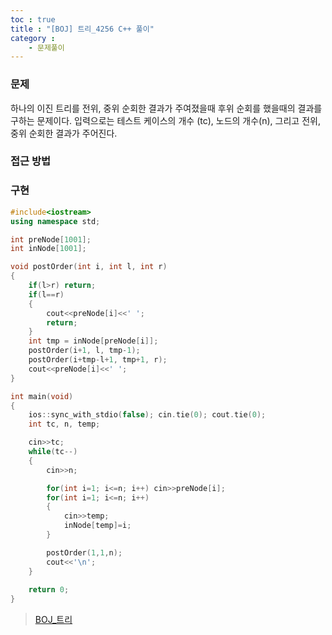 ```yaml
---
toc : true
title : "[BOJ] 트리_4256 C++ 풀이"
category :
    - 문제풀이
---
```

### 문제
하나의 이진 트리를 전위, 중위 순회한 결과가 주여졌을때 후위 순회를 했을때의 결과를 구하는 문제이다. 입력으로는 테스트 케이스의 개수 $($tc), 노드의 개수$($n), 그리고 전위, 중위 순회한 결과가 주어진다.

### 접근 방법

### 구현

``` cpp
#include<iostream>
using namespace std;

int preNode[1001];
int inNode[1001];

void postOrder(int i, int l, int r)
{
    if(l>r) return;
    if(l==r)
    {
        cout<<preNode[i]<<' ';
        return;
    }
    int tmp = inNode[preNode[i]];
    postOrder(i+1, l, tmp-1);
    postOrder(i+tmp-l+1, tmp+1, r);
    cout<<preNode[i]<<' ';
}

int main(void)
{
    ios::sync_with_stdio(false); cin.tie(0); cout.tie(0);
    int tc, n, temp;

    cin>>tc;
    while(tc--)
    {
        cin>>n;

        for(int i=1; i<=n; i++) cin>>preNode[i];
        for(int i=1; i<=n; i++)
        {
            cin>>temp;
            inNode[temp]=i;
        }

        postOrder(1,1,n);
        cout<<'\n';
    }
    
    return 0;
}
```

>[BOJ_트리](https://www.acmicpc.net/problem/4256)